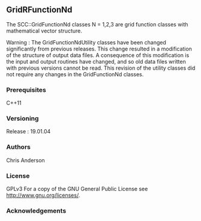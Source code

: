 ## GridRFunctionNd

The SCC::GridFunctionNd classes N = 1,2,3 are grid function classes with mathematical vector structure.


Warning : The GridFunctionNdUtility classes have been changed significantly from previous releases. This change resulted in a modification of the structure of output data files. A consequence of this modification is the input and output routines have changed, and so old data files written with previous versions cannot be read. This revision of the utility classes did not require any changes in the GridFunctionNd classes.

### Prerequisites
C++11
### Versioning
Release : 19.01.04
### Authors
Chris Anderson
### License
GPLv3  For a copy of the GNU General Public License see <http://www.gnu.org/licenses/>.
### Acknowledgements








